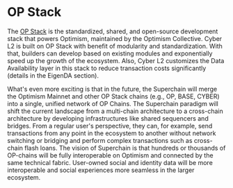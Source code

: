 # OP Stack

The [OP Stack](http://optimism.io/) is the standardized, shared, and open-source development stack that powers Optimism, maintained by the Optimism Collective. Cyber L2 is built on OP Stack with benefit of modularity and standardization. With that, builders can develop based on existing modules and exponentially speed up the growth of the ecosystem. Also, Cyber L2 customizes the Data Availability layer in this stack to reduce transaction costs significantly (details in the EigenDA section).

What's even more exciting is that in the future, the Superchain will merge the Optimism Mainnet and other OP Stack chains (e.g., OP, BASE, CYBER) into a single, unified network of OP Chains. The Superchain paradigm will shift the current landscape from a multi-chain architecture to a cross-chain architecture by developing infrastructures like shared sequencers and bridges. From a regular user's perspective, they can, for example, send transactions from any point in the ecosystem to another without network switching or bridging and perform complex transactions such as cross-chain flash loans. The vision of Superchain is that hundreds or thousands of OP-chains will be fully interoperable on Optimism and connected by the same technical fabric. User-owned social and identity data will be more interoperable and social experiences more seamless in the larger ecosystem.
